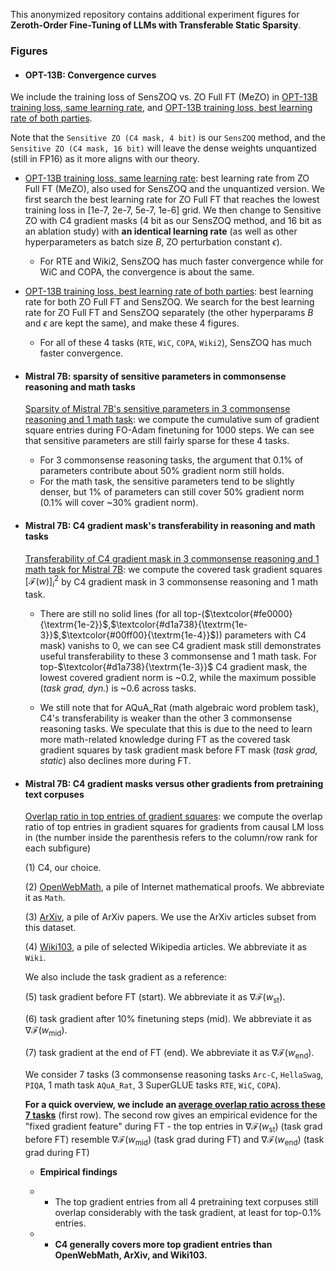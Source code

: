 This anonymized repository contains additional experiment figures for **Zeroth-Order Fine-Tuning of LLMs with Transferable Static Sparsity**.

### Figures

- #### OPT-13B: Convergence curves

We include the training loss of SensZOQ vs. ZO Full FT (MeZO) in [OPT-13B training loss, same learning rate](https://anonymous.4open.science/r/SensZOQRebuttal-9EE4/Figures/opt-13b-loss-same-learning-rate.png), and [OPT-13B training loss, best learning rate of both parties](https://anonymous.4open.science/r/SensZOQRebuttal-9EE4/Figures/opt-13b-loss-best-learning-rate-of-both-side.png).

Note that the `Sensitive ZO (C4 mask, 4 bit)` is our `SensZOQ` method, and the `Sensitive ZO (C4 mask, 16 bit)` will leave the dense weights unquantized (still in FP16) as it more aligns with our theory.

- [OPT-13B training loss, same learning rate](https://anonymous.4open.science/r/SensZOQRebuttal-9EE4/Figures/opt-13b-loss-same-learning-rate.png): best learning rate from ZO Full FT (MeZO), also used for SensZOQ and the unquantized version. We first search the best learning rate for ZO Full FT that reaches the lowest training loss in [1e-7, 2e-7, 5e-7, 1e-6] grid. We then change to Sensitive ZO with C4 gradient masks (4 bit as our SensZOQ method, and 16 bit as an ablation study) with **an identical learning rate** (as well as other hyperparameters as batch size $B$, ZO perturbation constant $\epsilon$). 

  - For RTE and Wiki2, SensZOQ has much faster convergence while for WiC and COPA, the convergence is about the same.


- [OPT-13B training loss, best learning rate of both parties](https://anonymous.4open.science/r/SensZOQRebuttal-9EE4/Figures/opt-13b-loss-best-learning-rate-of-both-side.png): best learning rate for both ZO Full FT and SensZOQ. We search for the best learning rate for ZO Full FT and SensZOQ separately (the other hyperparams $B$ and $\epsilon$ are kept the same), and make these 4 figures. 

  - For all of these 4 tasks (`RTE`, `WiC`, `COPA`, `Wiki2`), SensZOQ has much faster convergence.



- #### Mistral 7B: sparsity of sensitive parameters in commonsense reasoning and math tasks

  [Sparsity of Mistral 7B's sensitive parameters in 3 commonsense reasoning and 1 math task](https://anonymous.4open.science/r/SensZOQRebuttal-9EE4/Figures/mistral-7b-sensitive-parameters-sparsity.png): we compute the cumulative sum of gradient square entries during FO-Adam finetuning for 1000 steps. We can see that sensitive parameters are still fairly sparse for these 4 tasks.


  - For 3 commonsense reasoning tasks, the argument that 0.1% of parameters contribute about 50% gradient norm still holds.
  - For the math task, the sensitive parameters tend to be slightly denser, but 1% of parameters can still cover 50% gradient norm (0.1% will cover ~30% gradient norm).


- #### Mistral 7B: C4 gradient mask's transferability in reasoning and math tasks

  [Transferability of C4 gradient mask in 3 commonsense reasoning and 1 math task for Mistral 7B](https://anonymous.4open.science/r/SensZOQRebuttal-9EE4/Figures/mistral-7b-C4-transferability.png): we compute the covered task gradient squares $[\mathcal{F}(w)]_i^2$ by C4 gradient mask in 3 commonsense reasoning and 1 math task. 

  - There are still no solid lines (for all top-($\textcolor{#fe0000}{\textrm{1e-2}}$,$\textcolor{#d1a738}{\textrm{1e-3}}$,$\textcolor{#00ff00}{\textrm{1e-4}}$)) parameters with C4 mask) vanishs to 0, we can see C4 gradient mask still demonstrates useful transferability to these 3 commonsense and 1 math task. For top-$\textcolor{#d1a738}{\textrm{1e-3}}$ C4 gradient mask, the lowest covered gradient norm is ~0.2, while the maximum possible (*task grad, dyn.*) is ~0.6 across tasks. 

  - We still note that for AQuA_Rat (math algebraic word problem task), C4's transferability is weaker than the other 3 commonsense reasoning tasks. We speculate that this is due to the need to learn more math-related knowledge during FT as the covered task gradient squares by task gradient mask before FT mask (*task grad, static*) also declines more during FT. 


- #### Mistral 7B: C4 gradient masks versus other gradients from pretraining text corpuses

  [Overlap ratio in top entries of gradient squares](https://anonymous.4open.science/r/SensZOQRebuttal-9EE4/Figures/mistral-7b-7tasks-top-overlap.png): we compute the overlap ratio of top entries in gradient squares for gradients from causal LM loss in (the number inside the parenthesis refers to the column/row rank for each subfigure)
  
  (1) C4, our choice.

  (2) [OpenWebMath](https://huggingface.co/datasets/open-web-math/open-web-math), a pile of Internet mathematical proofs. We abbreviate it as `Math`.

  (3) [ArXiv](https://huggingface.co/datasets/armanc/scientific_papers), a pile of ArXiv papers. We use the ArXiv articles subset from this dataset.
  
  (4) [Wiki103](https://huggingface.co/datasets/Salesforce/wikitext), a pile of selected Wikipedia articles. We abbreviate it as `Wiki`.
  
  We also include the task gradient as a reference:

  (5) task gradient before FT (start). We abbreviate it as $\nabla \mathcal{F} (w_\mathrm{st})$.

  (6) task gradient after 10% finetuning steps (mid). We abbreviate it as $\nabla \mathcal{F} (w_\mathrm{mid})$.

  (7) task gradient at the end of FT (end). We abbreviate it as $\nabla \mathcal{F} (w_\mathrm{end})$.

  We consider 7 tasks (3 commonsense reasoning tasks `Arc-C`, `HellaSwag`, `PIQA`, 1 math task `AQuA_Rat`, 3 SuperGLUE tasks `RTE`, `WiC`, `COPA`).

  **For a quick overview, we include an [average overlap ratio across these 7 tasks](https://anonymous.4open.science/r/SensZOQRebuttal-9EE4/Figures/mistral-7b-7tasks-top-overlap-avg.png)** (first row). The second row gives an empirical evidence for the "fixed gradient feature" during FT - the top entries in $\nabla \mathcal{F} (w_\mathrm{st})$ (task grad before FT) resemble $\nabla \mathcal{F} (w_\mathrm{mid})$ (task grad during FT) and $\nabla \mathcal{F} (w_\mathrm{end})$ (task grad during FT)

  - **Empirical findings**
  - - The top gradient entries from all 4 pretraining text corpuses still overlap considerably with the task gradient, at least for top-0.1% entries. 

  - - **C4 generally covers more top gradient entries than OpenWebMath, ArXiv, and Wiki103.**

